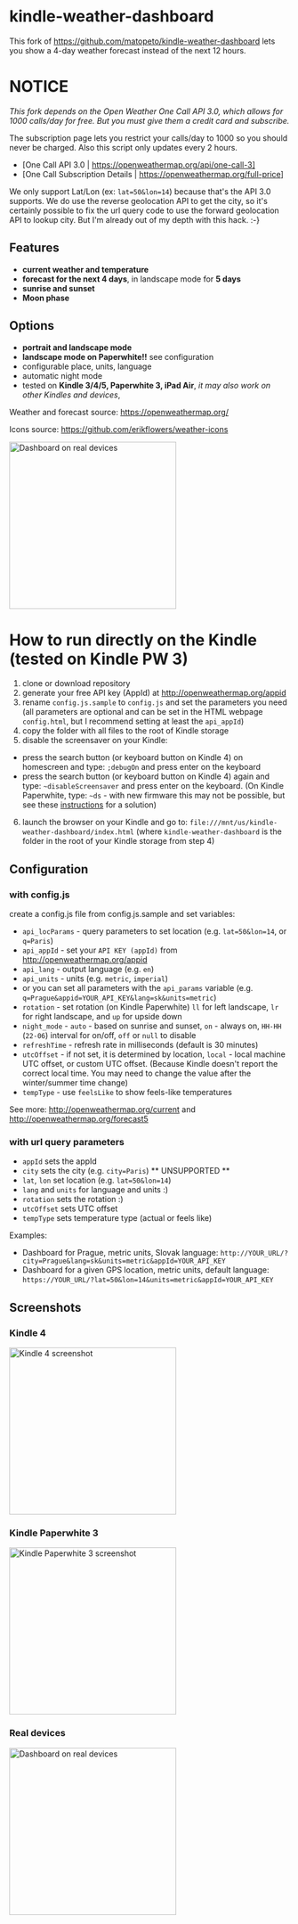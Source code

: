 # kindle-weather-dashboard

This fork of https://github.com/matopeto/kindle-weather-dashboard lets you show
a 4-day weather forecast instead of the next 12 hours.

# NOTICE

_This fork depends on the Open Weather One Call API 3.0, which allows for 
1000 calls/day for free. But you must give them a credit card and subscribe._

The subscription page lets you restrict your calls/day to 1000 so you 
should never be charged. Also this script only updates every 2 hours.

* [One Call API 3.0 | https://openweathermap.org/api/one-call-3]
* [One Call Subscription Details | https://openweathermap.org/full-price]

We only support Lat/Lon (ex: `lat=50&lon=14`) because 
that's the API 3.0 supports. We do use the reverse geolocation API to 
get the city, so it's certainly possible to fix the url query code to
use the forward geolocation API to lookup city. But I'm already out of
my depth with this hack. :-}

## Features

* **current weather and temperature**
* **forecast for the next 4 days**, in landscape mode for **5 days**
* **sunrise and sunset**
* **Moon phase**

## Options

* **portrait and landscape mode**
* **landscape mode on Paperwhite!!** see configuration
* configurable place, units, language
* automatic night mode
* tested on **Kindle 3/4/5, Paperwhite 3, iPad Air**, *it may also work on other Kindles and devices*,

Weather and forecast source: https://openweathermap.org/

Icons source: https://github.com/erikflowers/weather-icons

<img src="real_devices.jpg" width="300" alt="Dashboard on real devices" />

# How to run directly on the Kindle (tested on Kindle PW 3)
1. clone or download repository
2. generate your free API key (AppId) at http://openweathermap.org/appid
3. rename `config.js.sample` to `config.js` and set the parameters you need (all parameters are optional and can be set in the HTML webpage `config.html`, but I recommend setting at least the `api_appId`)
4. copy the folder with all files to the root of Kindle storage
5. disable the screensaver on your Kindle:
  * press the search button (or keyboard button on Kindle 4) on homescreen and type: `;debugOn` and press enter on the keyboard
  * press the search button (or keyboard button on Kindle 4) again and type: `~disableScreensaver` and press enter on the keyboard. (On Kindle Paperwhite, type: `~ds` - with new firmware this may not be possible, but see these [instructions](https://github.com/matopeto/kindle-weather-dashboard/issues/16) for a solution)
6. launch the browser on your Kindle and go to: `file:///mnt/us/kindle-weather-dashboard/index.html` (where `kindle-weather-dashboard` is the folder in the root of your Kindle storage from step 4)

## Configuration
### with config.js
create a config.js file from config.js.sample and set variables:

* `api_locParams` - query parameters to set location (e.g. `lat=50&lon=14`, or `q=Paris`)
* `api_appId` - set your `API KEY (appId)` from http://openweathermap.org/appid
* `api_lang` - output language (e.g. `en`)
* `api_units` - units (e.g. `metric`, `imperial`)
* or you can set all parameters with the `api_params` variable (e.g. `q=Prague&appid=YOUR_API_KEY&lang=sk&units=metric`)
* `rotation` - set rotation (on Kindle Paperwhite) `ll` for left landscape, `lr` for right landscape, and `up` for upside down
* `night_mode` - `auto` - based on sunrise and sunset, `on` - always on, `HH-HH` (`22-06`) interval for on/off, `off` or `null` to disable
* `refreshTime` - refresh rate in milliseconds (default is 30 minutes)
* `utcOffset` - if not set, it is determined by location, `local` - local machine UTC offset, or custom UTC offset. (Because Kindle doesn't report the correct local time. You may need to change the value after the winter/summer time change)
* `tempType` - use `feelsLike` to show feels-like temperatures

See more: http://openweathermap.org/current and http://openweathermap.org/forecast5

### with url query parameters

* `appId` sets the appId
* `city` sets the city (e.g. `city=Paris`) ** UNSUPPORTED **
* `lat`, `lon` set location (e.g. `lat=50&lon=14`)
* `lang` and `units` for language and units :)
* `rotation` sets the rotation :)
* `utcOffset` sets UTC offset
* `tempType` sets temperature type (actual or feels like)

Examples:
* Dashboard for Prague, metric units, Slovak language: `http://YOUR_URL/?city=Prague&lang=sk&units=metric&appId=YOUR_API_KEY`
* Dashboard for a given GPS location, metric units, default language: `https://YOUR_URL/?lat=50&lon=14&units=metric&appId=YOUR_API_KEY`

## Screenshots

### Kindle 4
<img src="screenshot_kindle4.gif" width="300" alt="Kindle 4 screenshot" />

### Kindle Paperwhite 3
<img src="screenshot_paperwhite3.png" width="300" alt="Kindle Paperwhite 3 screenshot" />

### Real devices
<img src="real_devices.jpg" width="300" alt="Dashboard on real devices" />

